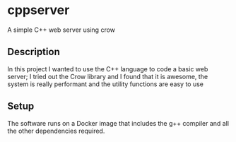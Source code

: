# cppserver
A simple C++ web server using crow

## Description

In this project I wanted to use the C++ language to code a basic web server; I tried out the Crow library and I found that it is awesome, the system is really performant and the utility functions are easy to use 

## Setup

The software runs on a Docker image that includes the g++ compiler and all the other dependencies required.
